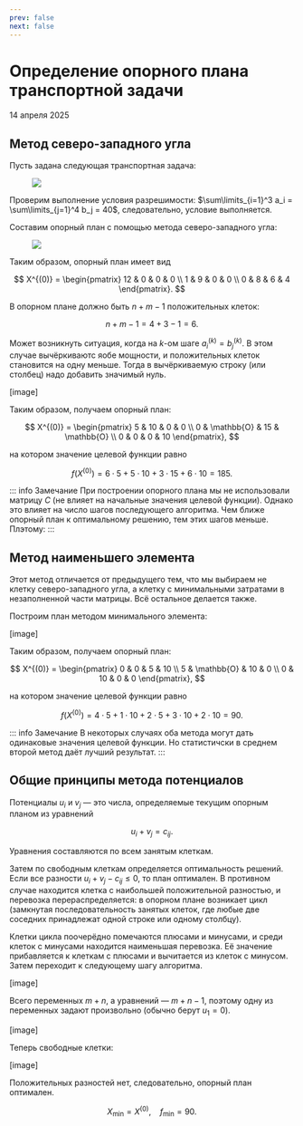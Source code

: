 ```yaml
---
prev: false
next: false
---
```


# Определение опорного плана транспортной задачи
<p><Badge type="info">14 апреля 2025</Badge></p>

## Метод северо-западного угла

Пусть задана следующая транспортная задача:

<figure>
    <img src="/media/images/optimization methods_15_1.png" />
</figure>

Проверим выполнение условия разрешимости: $\sum\limits_{i=1}^3 a_i = \sum\limits_{j=1}^4 b_j = 40$, следовательно, условие выполняется.

Составим опорный план с помощью метода северо-западного угла:

<figure>
    <img src="/media/images/optimization methods_15_2.png" />
</figure>

Таким образом, опорный план имеет вид

$$
X^{(0)} =
\begin{pmatrix}
12 & 0 & 0 & 0 \\
1 & 9 & 0 & 0 \\
0 & 8 & 6 & 4
\end{pmatrix}.
$$

В опорном плане должно быть $n + m - 1$ положительных клеток:

$$
n + m - 1 = 4 + 3 - 1 = 6.
$$

Может возникнуть ситуация, когда на $k$-ом шаге $a_i^{(k)} = b_j^{(k)}$. В этом случае вычёркиваютс яобе мощности, и положительных клеток становится на одну меньше. Тогда в вычёркиваемую строку (или столбец) надо добавить значимый нуль.

[image]

Таким образом, получаем опорный план:

$$
X^{(0)} = \begin{pmatrix}
5 & 10 & 0 & 0 \\
0 & \mathbb{O} & 15 & \mathbb{O} \\
0 & 0 & 0 & 10
\end{pmatrix},
$$

на котором значение целевой функции равно

$$
f(X^{(0)}) = 6 \cdot 5 + 5 \cdot 10 + 3 \cdot 15 + 6 \cdot 10 = 185.
$$

::: info Замечание
При построении опорного плана мы не использовали матрицу $C$ (не влияет на начальные значения целевой функции). Однако это влияет на число шагов последующего алгоритма. Чем ближе опорный план к оптимальному решению, тем этих шагов меньше. Плэтому:
:::

## Метод наименьшего элемента

Этот метод отличается от предыдущего тем, что мы выбираем не клетку северо-западного угла, а клетку с минимальными затратами в незаполненной части матрицы. Всё остальное делается также.

Построим план методом минимального элемента:

[image]

Таким образом, получаем опорный план:

$$
X^{(0)} = \begin{pmatrix}
0 & 0 & 5 & 10 \\
5 & \mathbb{O} & 10 & 0 \\
0 & 10 & 0 & 0
\end{pmatrix},
$$

на котором значение целевой функции равно

$$
f(X^{(0)}) = 4 \cdot 5 + 1 \cdot 10 + 2 \cdot 5 + 3 \cdot 10 + 2 \cdot 10 = 90.
$$

::: info Замечание
В некоторых случаях оба метода могут дать одинаковые значения целевой функции. Но статистичски  в среднем второй метод даёт лучший результат.
:::

## Общие принципы метода потенциалов

Потенциалы $u_i$ и $v_j$ — это числа, определяемые текущим опорным планом из уравнений

$$
u_i + v_j = c_{ij}.
$$

Уравнения составляются по всем занятым клеткам.

Затем по свободным клеткам определяется оптимальность решений. Если все разности $u_i + v_j - c_{ij} \le 0$, то план оптимален. В противном случае находится клетка с наибольшей положительной разностью, и перевозка перераспределяется: в опорном плане возникает цикл (замкнутая последовательность занятых клеток, где любые две соседних принадлежат одной строке или одному столбцу).

Клетки цикла поочерёдно помечаются плюсами и минусами, и среди клеток с минусами находится наименьшая перевозка. Её значение прибавляется к клеткам с плюсами и вычитается из клеток с минусом. Затем переходит к следующему шагу алгоритма.

[image]

Всего переменных $m + n$, а уравнений — $m + n - 1$, поэтому одну из переменных задают произвольно (обычно берут $u_1 = 0$).

[image]

Теперь свободные клетки:

[image]

Положительных разностей нет, следовательно, опорный план оптимален.

$$
X_\min = X^{(0)}, ~ ~ ~ ~ f_\min = 90.
$$